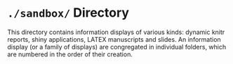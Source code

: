 `./sandbox/` Directory
=========

This directory contains information displays  of various kinds: dynamic knitr reports, shiny applications, LATEX manuscripts and slides. An information display (or a family of displays) are congregated in individual folders, which are numbered in the order of their creation. 

